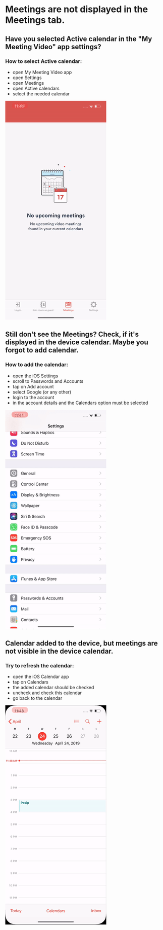 # Meetings are not displayed in the Meetings tab.

## Have you selected Active calendar in the "My Meeting Video" app settings? 
### How to select Active calendar: 
* open My Meeting Video app
* open Settings
* open Meetings
* open Active calendars
* select the needed calendar 

![gif](ios1.gif)

## Still don't see the Meetings? Check, if it's displayed in the device calendar. Maybe you forgot to add calendar. 
### How to add the calendar: 
* open the iOS Settings
* scroll to Passwords and Accounts
* tap on Add account
* select Google (or any other)
* login to the account 
* in the account details and the Calendars option must be selected

![gif](ios2.gif)

## Calendar added to the device, but meetings are not visible in the device calendar. 
### Try to refresh the calendar:
* open the iOS Calendar app
* tap on Calendars
* the added calendar should be checked
* uncheck and check this calendar 
* go back to the calendar

![gif](ios3.gif)

